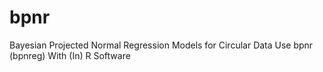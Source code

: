 # bpnr
Bayesian Projected Normal Regression Models for Circular Data Use bpnr (bpnreg) With (In) R Software

